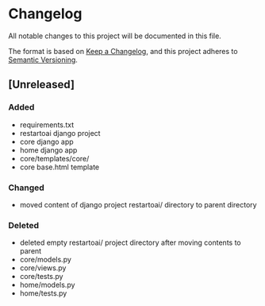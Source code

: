 # Changelog

All notable changes to this project will be documented in this file.

The format is based on [Keep a Changelog](https://keepachangelog.com/en/1.1.0/),
and this project adheres to [Semantic Versioning](https://semver.org/spec/v2.0.0.html).

## [Unreleased]

### Added

- requirements.txt
- restartoai django project
- core django app
- home django app
- core/templates/core/
- core base.html template

### Changed

- moved content of django project restartoai/ directory to parent directory

### Deleted

- deleted empty restartoai/ project directory after moving contents to parent
- core/models.py
- core/views.py
- core/tests.py
- home/models.py
- home/tests.py